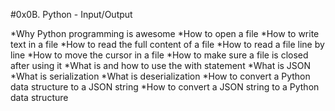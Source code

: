 #0x0B. Python - Input/Output
  
*Why Python programming is awesome
*How to open a file
*How to write text in a file
*How to read the full content of a file
*How to read a file line by line
*How to move the cursor in a file
*How to make sure a file is closed after using it
*What is and how to use the with statement
*What is JSON
*What is serialization
*What is deserialization
*How to convert a Python data structure to a JSON string
*How to convert a JSON string to a Python data structure
